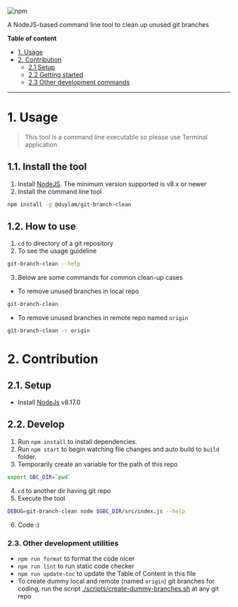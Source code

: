 ![npm](https://img.shields.io/npm/v/@duylam/git-branch-clean)

A NodeJS-based command line tool to clean up unused git branches

**Table of content**

<!-- toc -->

- [1. Usage](#1-usage)
- [2. Contribution](#2-contribution)
  * [2.1 Setup](#21-setup)
  * [2.2 Getting started](#22-getting-started)
  * [2.3 Other development commands](#23-other-development-commands)

<!-- tocstop -->

---

# 1. Usage

> This tool is a command line executable so please use Terminal application

## 1.1. Install the tool

1. Install [NodeJS](https://nodejs.org/en/download/). The minimum version supported is v8.x or newer
1. Install the command line tool

```bash
npm install -g @duylam/git-branch-clean
```

## 1.2. How to use

1. `cd` to directory of a git repository
1. To see the usage guideline

```bash
git-branch-clean --help
```

3. Below are some commands for common clean-up cases

- To remove unused branches in local repo

```bash
git-branch-clean
```

- To remove unused branches in remote repo named `origin` 

```bash
git-branch-clean -r origin
```

# 2. Contribution

## 2.1. Setup

- Install [NodeJs](https://nodejs.org/en/download/) v8.17.0

## 2.2. Develop

1. Run `npm install` to install dependencies.
1. Run `npm start` to begin watching file changes and auto build to `build` folder.
1. Temporarily create an variable for the path of this repo

```bash
export GBC_DIR=`pwd`
```

4. `cd` to another dir having git repo
1. Execute the tool

```bash
DEBUG=git-branch-clean node $GBC_DIR/src/index.js --help
```

6. Code :)

### 2.3. Other development utilities

- `npm run format` to format the code nicer
- `npm run lint` to run static code checker
- `npm run update-toc` to update the Table of Content in this file
- To create dummy local and remote (named `origin`) git branches for coding, run the script [./scripts/create-dummy-branches.sh](./scripts/create-dummy-branches.sh) at any git repo
